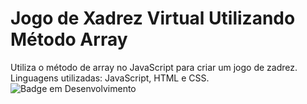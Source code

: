 # Jogo de Xadrez Virtual Utilizando Método Array
Utiliza o método de array no JavaScript para criar um jogo de zadrez. 
Linguagens utilizadas: JavaScript, HTML e CSS.
![Badge em Desenvolvimento](http://img.shields.io/static/v1?label=STATUS&message=EM%20DESENVOLVIMENTO&color=GREEN&style=for-the-badge)
